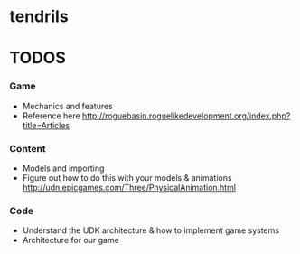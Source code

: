 tendrils
========

# TODOS
### Game
* Mechanics and features
* Reference here http://roguebasin.roguelikedevelopment.org/index.php?title=Articles

### Content
* Models and importing
* Figure out how to do this with your models & animations http://udn.epicgames.com/Three/PhysicalAnimation.html

### Code
* Understand the UDK architecture & how to implement game systems
* Architecture for our game
